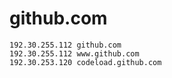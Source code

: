 # github.com

~~~
192.30.255.112 github.com
192.30.255.112 www.github.com
192.30.253.120 codeload.github.com
~~~
